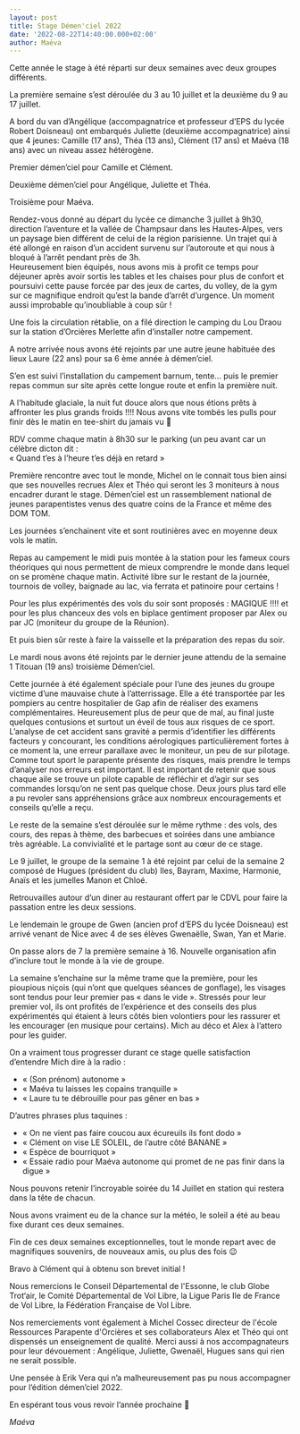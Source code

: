 ```yaml
---
layout: post
title: Stage Démen'ciel 2022
date: '2022-08-22T14:40:00.000+02:00'
author: Maéva
---
```


Cette année le stage à été réparti sur deux semaines avec deux groupes différents.

La première semaine s’est déroulée du 3 au 10 juillet et la deuxième du 9 au 17 juillet.

A bord du van d’Angélique (accompagnatrice et professeur d’EPS du lycée Robert Doisneau) ont embarqués Juliette
(deuxième accompagnatrice) ainsi que 4 jeunes: Camille (17 ans), Théa (13 ans), Clément (17 ans) et Maéva (18 ans) avec
un niveau assez hétérogène.

Premier démen’ciel pour Camille et Clément.

Deuxième démen’ciel pour Angélique, Juliette et Théa.

Troisième pour Maéva.

Rendez-vous donné au départ du lycée ce dimanche 3 juillet à 9h30, direction l’aventure et la vallée de Champsaur dans
les Hautes-Alpes, vers un paysage bien différent de celui de la région parisienne. Un trajet qui à été allongé en
raison d’un accident survenu sur l’autoroute et qui nous à bloqué à l’arrêt pendant près de 3h.  
Heureusement bien équipés, nous avons mis à profit ce temps pour déjeuner après avoir sortis les tables et les chaises
pour plus de confort et poursuivi cette pause forcée par des jeux de cartes, du volley, de la gym sur ce magnifique
endroit qu’est la bande d’arrêt d’urgence. Un moment aussi improbable qu’inoubliable à coup sûr !

Une fois la circulation rétablie, on a filé direction le camping du Lou Draou sur la station d’Orcières Merlette afin
d’installer notre campement.

A notre arrivée nous avons été rejoints par une autre jeune habituée des lieux Laure (22 ans) pour sa 6 ème année à
démen’ciel.

S’en est suivi l’installation du campement barnum, tente… puis le premier repas commun sur site après cette longue
route et enfin la première nuit.

A l’habitude glaciale, la nuit fut douce alors que nous étions prêts à affronter les plus grands froids !!!!
Nous avons vite tombés les pulls pour finir dès le matin en tee-shirt du jamais vu 🤣️

RDV comme chaque matin à 8h30 sur le parking (un peu avant car un célèbre dicton dit :  
« Quand t’es à l’heure t’es déjà en retard »

Première rencontre avec tout le monde, Michel on le connait tous bien ainsi que ses nouvelles recrues Alex et Théo qui
seront les 3 moniteurs à nous encadrer durant le stage. Démen’ciel est un rassemblement national de jeunes parapentistes
 venus des quatre coins de la France et même des DOM TOM.

Les journées s’enchainent vite et sont routinières avec en moyenne deux vols le matin.

Repas au campement le midi puis montée à la station pour les fameux cours théoriques qui nous permettent de mieux
comprendre le monde dans lequel on se promène chaque matin. Activité libre sur le restant de la journée, tournois de
 volley, baignade au lac, via ferrata et patinoire pour certains !

Pour les plus expérimentés des vols du soir sont proposés : MAGIQUE !!!! et pour les plus chanceux des vols en biplace
gentiment proposer par Alex ou par JC (moniteur du groupe de la Réunion).

Et puis bien sûr reste à faire la vaisselle et la préparation des repas du soir.

Le mardi nous avons été rejoints par le dernier jeune attendu de la semaine 1 Titouan (19 ans) troisième Démen’ciel.

Cette journée à été également spéciale pour l’une des jeunes du groupe victime d’une mauvaise chute à l’atterrissage.
Elle a été transportée par les pompiers au centre hospitalier de Gap afin de réaliser des examens complémentaires.
Heureusement plus de peur que de mal, au final juste quelques contusions et surtout un éveil de tous aux risques de
ce sport.
L’analyse de cet accident sans gravité a permis d’identifier les différents facteurs y concourant, les conditions
aérologiques particulièrement fortes à ce moment la, une erreur parallaxe avec le moniteur, un peu de sur pilotage.
Comme tout sport le parapente présente des risques, mais prendre le temps d’analyser nos erreurs est important.
Il est important de retenir que sous chaque aile se trouve un pilote capable de réfléchir et d’agir sur ses commandes
lorsqu’on ne sent pas quelque chose. Deux jours plus tard elle a pu revoler sans appréhensions grâce aux nombreux
encouragements et conseils qu’elle a reçu.

Le reste de la semaine s’est déroulée sur le même rythme : des vols, des cours, des repas à thème, des barbecues et
soirées dans une ambiance très agréable. La convivialité et le partage sont au cœur de ce stage.

Le 9 juillet, le groupe de la semaine 1 à été rejoint par celui de la semaine 2 composé de Hugues (président du club)
Iles, Bayram, Maxime, Harmonie, Anaïs et les jumelles Manon et Chloé.

Retrouvailles autour d’un diner au restaurant offert par le CDVL pour faire la passation entre les deux sessions.

Le lendemain le groupe de Gwen (ancien prof d’EPS du lycée Doisneau) est arrivé venant de Nice avec 4 de ses élèves
Gwenaëlle, Swan, Yan et Marie.

On passe alors de 7 la première semaine à 16. Nouvelle organisation afin d’inclure tout le monde à la vie de groupe.

La semaine s’enchaine sur la même trame que la première, pour les pioupious niçois (qui n’ont que quelques séances de
gonflage), les visages sont tendus pour leur premier pas « dans le vide ». Stressés pour leur premier vol, ils ont
profités de l’expérience et des conseils des plus expérimentés qui étaient à leurs côtés bien volontiers pour les
rassurer et les encourager (en musique pour certains). Mich au déco et Alex à l’attero pour les guider.

On a vraiment tous progresser durant ce stage quelle satisfaction d’entendre Mich dire à la radio :
* « (Son prénom) autonome »
* « Maéva tu laisses les copains tranquille »
* « Laure tu te débrouille pour pas gêner en bas »

D’autres phrases plus taquines :
* « On ne vient pas faire coucou aux écureuils ils font dodo »
* « Clément on vise LE SOLEIL, de l’autre côté BANANE »
* « Espèce de bourriquot »
* « Essaie radio pour Maéva autonome qui promet de ne pas finir dans la digue »

Nous pouvons retenir l’incroyable soirée du 14 Juillet en station qui restera dans la tête de chacun.

Nous avons vraiment eu de la chance sur la météo, le soleil a été au beau fixe durant ces deux semaines.

Fin de ces deux semaines exceptionnelles, tout le monde repart avec de magnifiques souvenirs, de nouveaux amis, ou plus
des fois 😉️

Bravo à Clément qui à obtenu son brevet initial !

Nous remercions le Conseil Départemental de l'Essonne, le club Globe Trot‘air, le Comité Départemental de Vol Libre,
la Ligue Paris Ile de France de Vol Libre, la Fédération Française de Vol Libre.

Nos remerciements vont également à Michel Cossec directeur de l'école Ressources Parapente d'Orcières et ses
collaborateurs Alex et Théo qui ont dispensés un enseignement de qualité. Merci aussi à nos accompagnateurs pour leur
dévouement : Angélique, Juliette, Gwenaël, Hugues sans qui rien ne serait possible.

Une pensée à Erik Vera qui n’a malheureusement pas pu nous accompagner pour l’édition démen’ciel 2022.

En espérant tous vous revoir l’année prochaine 🙂️

*Maéva*

